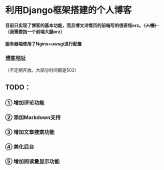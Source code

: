 # 利用Django框架搭建的个人博客


#### 目前只实现了博客的基本功能，而且博文详情页的前端写的很奇怪orz。~~（人懒）~~（我需要抱一个前端大腿orz）

#### 服务器端使用了Nginx+uwsgi进行配置

### [博客地址](http://118.89.29.54/)
（不定期开放。大部分时间都是502）

## TODO：
### ① 增加评论功能
### ② 添加Markdown支持
### ③ 增加文章搜索功能
### ④ 美化后台
### ⑤ 增加阅读量显示功能





